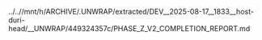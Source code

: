 ../..//mnt/h/ARCHIVE/.UNWRAP/extracted/DEV__2025-08-17__1833__host-duri-head/__UNWRAP/449324357c/PHASE_Z_V2_COMPLETION_REPORT.md